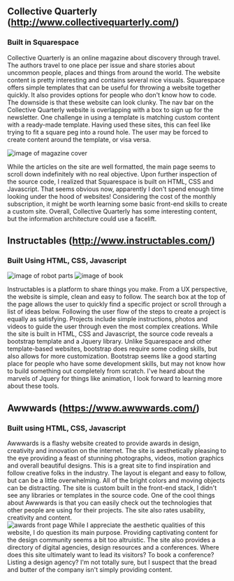 
## Collective Quarterly (http://www.collectivequarterly.com/)
### Built in Squarespace

Collective Quarterly is an online magazine about discovery through travel. The authors travel to one place per issue and share stories about uncommon people, places and things from around the world. The website content is pretty interesting and contains several nice visuals. Squarespace offers simple templates that can be useful for throwing a website together quickly. It also provides options for people who don't know how to code. The downside is that these website can look clunky. The nav bar on the Collective Quarterly website is overlapping with a box to sign up for the newsletter. One challenge in using a template is matching custom content with a ready-made template. Having used these sites, this can feel like trying to fit a square peg into a round hole. The user may be forced to create content around the template, or visa versa.   

![image of magazine cover](webbrowser.png)

While the articles on the site are well formatted, the main page seems to scroll down indefinitely with no real objective. Upon further inspection of the source code, I realized that Squarespace is built on HTML, CSS and Javascript. That seems obvious now, apparently I don't spend enough time looking under the hood of websites! Considering the cost of the monthly subscription, it might be worth learning some basic front-end skills to create a custom site. Overall, Collective Quarterly has some interesting content, but the information architecture could use a facelift.


## Instructables (http://www.instructables.com/)
### Built Using HTML, CSS, Javascript

![image of robot parts](https://cdn.instructables.com/FPY/JUMW/INROSCJ9/FPYJUMWINROSCJ9.RECTANGLE1.jpg) ![image of book](https://cdn.instructables.com/FUC/9Z9L/J2UPDNNM/FUC9Z9LJ2UPDNNM.RECTANGLE1.jpg)

Instructables is a platform to share things you make. From a UX perspective, the website is simple, clean and easy to follow. The search box at the top of the page allows the user to quickly find a specific project or scroll through a list of ideas below. Following the user flow of the steps to create a project is equally as satisfying. Projects include simple instructions, photos and videos to guide the user through even the most complex creations. While the site is built in HTML, CSS and Javascript, the source code reveals a bootstrap template and a Jquery library. Unlike Squarespace and other template-based websites, bootstrap does require some coding skills, but also allows for more customization. Bootstrap seems like a good starting place for people who have some development skills, but may not know how to build something out completely from scratch. I've heard about the marvels of Jquery for things like animation, I look forward to learning more about these tools.

## Awwwards (https://www.awwwards.com/)
### Built using HTML, CSS, Javascript

Awwwards is a flashy website created to provide awards in design, creativity and innovation on the internet. The site is aesthetically pleasing to the eye providing a feast of stunning photographs, videos, motion graphics and overall beautiful designs. This is a great site to find inspiration and follow creative folks in the industry. The layout is elegant and easy to follow, but can be a little overwhelming. All of the bright colors and moving objects can be distracting. The site is custom built in the front-end stack, I didn't see any libraries or templates in the source code. One of the cool things about Awwwards is that you can easily check out the technologies that other people are using for their projects. The site also rates usability, creativity and content.  
![awards front page](https://assets.awwwards.com/awards/sites_of_the_day/2017/09/epok-design-1.jpg)
 While I appreciate the aesthetic qualities of this website, I do question its main purpose. Providing captivating content for the design community seems a bit too altruistic. The site also provides a directory of digital agencies, design resources and a conferences. Where does this site ultimately want to lead its visitors? To book a conference? Listing a design agency? I'm not totally sure, but I suspect that the bread and butter of the company isn't simply providing content.
